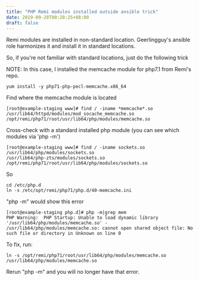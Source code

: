 ```yaml
---
title: "PHP Remi modules installed outside ansible trick"
date: 2019-09-28T00:20:25+08:00
draft: false
---
```


Remi modules are installed in non-standard location. Geerlingguy's ansible role harmonizes it and install it in standard locations.

So, if you're not familiar with standard locations, just do the following trick

NOTE: In this case, I installed the memcache module for php7.1 from Remi's repo.
```
yum install -y php71-php-pecl-memcache.x86_64
```

Find where the memcache module is located
```
[root@example-staging www]# find / -iname *memcache*.so
/usr/lib64/httpd/modules/mod_socache_memcache.so
/opt/remi/php71/root/usr/lib64/php/modules/memcache.so
```
Cross-check with a standard installed php module (you can see which modules via 'php -m')
```
[root@example-staging www]# find / -iname sockets.so
/usr/lib64/php/modules/sockets.so
/usr/lib64/php-zts/modules/sockets.so
/opt/remi/php71/root/usr/lib64/php/modules/sockets.so
```
So
```
cd /etc/php.d
ln -s /etc/opt/remi/php71/php.d/40-memcache.ini
```

"php -m" would show this error
```
[root@example-staging php.d]# php -m|grep mem
PHP Warning:  PHP Startup: Unable to load dynamic library '/usr/lib64/php/modules/memcache.so' - /usr/lib64/php/modules/memcache.so: cannot open shared object file: No such file or directory in Unknown on line 0
```

To fix, run:
```
ln -s /opt/remi/php71/root/usr/lib64/php/modules/memcache.so /usr/lib64/php/modules/memcache.so
```
Rerun "php -m" and you will no longer have that error.
